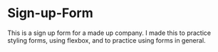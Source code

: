 # Sign-up-Form

This is a sign up form for a made up company. I made this to practice styling forms, using flexbox, and to practice using forms in general. 